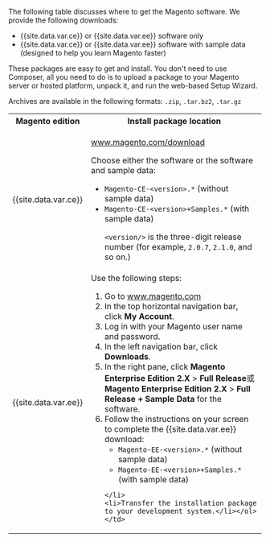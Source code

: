 <div markdown="1">

The following table discusses where to get the Magento software. We provide the following downloads:

*	{{site.data.var.ce}} or {{site.data.var.ee}} software only
*	{{site.data.var.ce}} or {{site.data.var.ee}} software with sample data (designed to help you learn Magento faster)

These packages are easy to get and install. You don't need to use Composer, all you need to do is to upload a package to your Magento server or hosted platform, unpack it, and run the web-based Setup Wizard.

Archives are available in the following formats: `.zip`, `.tar.bz2`, `.tar.gz`

<table>
	<col width="30%">
	<col width="70%">
<tbody>
<tr> 
	<th>Magento edition</th>
	<th>Install package location</th>
</tr>
<tr> 
	<td>{{site.data.var.ce}}</td>
	<td><p><a href="http://magento.com/download" target="_blank">www.magento.com/download</a></p>
		<p>Choose either the software or the software and sample data:</p>
		<ul><li><code>Magento-CE-&lt;version>.*</code> (without sample data)</li>
			<li><code>Magento-CE-&lt;version>+Samples.*</code> (with sample data)</li>
			<p><code>&lt;version/></code> is the three-digit release number (for example, <code>2.0.7</code>, <code>2.1.0</code>, and so on.)</p></ul></td>
</tr>
<tr> 
	<td>{{site.data.var.ee}}</td>
	<td>Use the following steps:
	<ol><li>Go to <a href="http://magento.com" target="_blank">www.magento.com</a></li>
	<li>In the top horizontal navigation bar, click <strong>My Account</strong>.</li>
	<li>Log in with your Magento user name and password.</li>
	<li>In the left navigation bar, click <strong>Downloads</strong>.</li>
	<li>In the right pane, click <strong>Magento Enterprise Edition 2.X</strong> > <strong>Full Release</strong>或<strong>Magento Enterprise Edition 2.X</strong> > <strong>Full Release + Sample Data</strong> for the software.</li>
	<li>Follow the instructions on your screen to complete the {{site.data.var.ee}} download:
		<ul><li><code>Magento-EE-&lt;version>.*</code> (without sample data)</li>
			<li><code>Magento-EE-&lt;version>+Samples.*</code> (with sample data)</li></ul>

	</li>
	<li>Transfer the installation package to your development system.</li></ol></td>
</tr>
</tbody>
</table>


